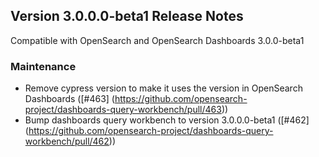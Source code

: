 ## Version 3.0.0.0-beta1 Release Notes

Compatible with OpenSearch and OpenSearch Dashboards 3.0.0-beta1

### Maintenance

- Remove cypress version to make it uses the version in OpenSearch Dashboards ([#463] (https://github.com/opensearch-project/dashboards-query-workbench/pull/463))
- Bump dashboards query workbench to version 3.0.0.0-beta1 ([#462] (https://github.com/opensearch-project/dashboards-query-workbench/pull/462))